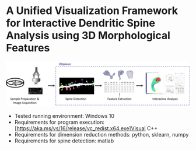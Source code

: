 # A Unified Visualization Framework for Interactive Dendritic Spine Analysis using 3D Morphological Features

![Workflow of the spine analysis](workflow.png)

- Tested running environment: Windows 10
- Requirements for program execution: [https://aka.ms/vs/16/release/vc_redist.x64.exe]Visual C++
- Requirements for dimension reduction methods: python, sklearn, numpy
- Requirements for spine detection: matlab

